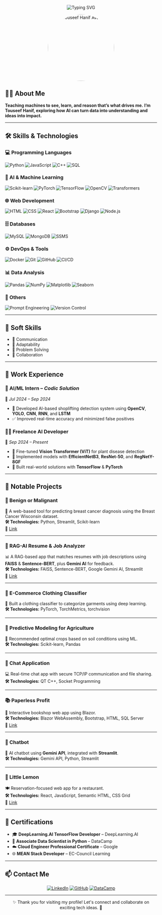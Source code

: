 <!-- Banner -->
<p align="center">
  <img src="https://readme-typing-svg.herokuapp.com?font=Fira+Code&size=28&pause=1000&color=00BFFF&center=true&vCenter=true&width=800&lines=Hi+%F0%9F%91%8B%2C+I'm+Touseef+Hanif;AI+Enthusiast+%7C+Data+Science;Student+%40+Air+University;Let's+build+something+amazing+%F0%9F%9A%80" alt="Typing SVG" />

</p>

<!-- Profile Picture -->
<p align="center">
  <img src="https://avatars.githubusercontent.com/u/123441664?v=4" width="220" height="220" alt="Touseef Hanif Avatar" style="border-radius: 50%;">
</p>

<!-- About Me -->
## 👨‍💻 About Me

**Teaching machines to see, learn, and reason that’s what drives me.**
**I’m **Touseef Hanif**, exploring how **AI** can turn data into understanding and ideas into impact.**

---

<!-- Skills -->
## 🛠️ Skills & Technologies

### 💻 Programming Languages
![Python](https://img.shields.io/badge/Python-3776AB?style=flat&logo=python&logoColor=white)
![JavaScript](https://img.shields.io/badge/JavaScript-F7DF1E?style=flat&logo=javascript&logoColor=black)
![C++](https://img.shields.io/badge/C++-00599C?style=flat&logo=c%2B%2B&logoColor=white)
![SQL](https://img.shields.io/badge/SQL-4479A1?style=flat&logo=postgresql&logoColor=white)

### 🤖 AI & Machine Learning
![Scikit-learn](https://img.shields.io/badge/Scikit--learn-F7931E?style=flat&logo=scikit-learn&logoColor=white)
![PyTorch](https://img.shields.io/badge/PyTorch-EE4C2C?style=flat&logo=pytorch&logoColor=white)
![TensorFlow](https://img.shields.io/badge/TensorFlow-FF6F00?style=flat&logo=tensorflow&logoColor=white)
![OpenCV](https://img.shields.io/badge/OpenCV-5C3EE8?style=flat&logo=opencv&logoColor=white)
![Transformers](https://img.shields.io/badge/Transformers-FF6F00?style=flat)

### 🌐 Web Development
![HTML](https://img.shields.io/badge/HTML5-E34F26?style=flat&logo=html5&logoColor=white)
![CSS](https://img.shields.io/badge/CSS3-1572B6?style=flat&logo=css3&logoColor=white)
![React](https://img.shields.io/badge/React-61DAFB?style=flat&logo=react&logoColor=black)
![Bootstrap](https://img.shields.io/badge/Bootstrap-563D7C?style=flat&logo=bootstrap&logoColor=white)
![Django](https://img.shields.io/badge/Django-092E20?style=flat&logo=django&logoColor=white)
![Node.js](https://img.shields.io/badge/Node.js-339933?style=flat&logo=node.js&logoColor=white)

### 🗄️ Databases
![MySQL](https://img.shields.io/badge/MySQL-4479A1?style=flat&logo=mysql&logoColor=white)
![MongoDB](https://img.shields.io/badge/MongoDB-47A248?style=flat&logo=mongodb&logoColor=white)
![SSMS](https://img.shields.io/badge/SSMS-CC2927?style=flat)

### ⚙️ DevOps & Tools
![Docker](https://img.shields.io/badge/Docker-2496ED?style=flat&logo=docker&logoColor=white)
![Git](https://img.shields.io/badge/Git-F05032?style=flat&logo=git&logoColor=white)
![GitHub](https://img.shields.io/badge/GitHub-181717?style=flat&logo=github&logoColor=white)
![CI/CD](https://img.shields.io/badge/CI/CD-007ACC?style=flat)

### 📊 Data Analysis
![Pandas](https://img.shields.io/badge/Pandas-150458?style=flat&logo=pandas&logoColor=white)
![NumPy](https://img.shields.io/badge/NumPy-013243?style=flat&logo=numpy&logoColor=white)
![Matplotlib](https://img.shields.io/badge/Matplotlib-11557C?style=flat)
![Seaborn](https://img.shields.io/badge/Seaborn-2E8B57?style=flat)

### 🧠 Others
![Prompt Engineering](https://img.shields.io/badge/Prompt%20Engineering-FF6F00?style=flat)
![Version Control](https://img.shields.io/badge/Version%20Control-4B8BBE?style=flat)

---

<!-- Soft Skills -->
## 🧠 Soft Skills

- 💬 Communication
- 🔄 Adaptability
- 🧩 Problem Solving
- 🤝 Collaboration

---

## 💼 Work Experience

### 🧠 AI/ML Intern – *Codic Solution*  
📅 *Jul 2024 – Sep 2024*  
- 🧪 Developed AI-based shoplifting detection system using **OpenCV**, **YOLO**, **CNN**, **RNN**, and **LSTM**  
- ✅ Improved real-time accuracy and minimized false positives  

### 🧑‍💻 Freelance AI Developer  
📅 *Sep 2024 – Present*  
- 🌱 Fine-tuned **Vision Transformer (ViT)** for plant disease detection  
- 🔬 Implemented models with **EfficientNetB3**, **ResNet-50**, and **RegNetY-8GF**  
- 🧰 Built real-world solutions with **TensorFlow** & **PyTorch**

---

## 🚀 Notable Projects

### 🔬 Benign or Malignant  
🧪 A web-based tool for predicting breast cancer diagnosis using the Breast Cancer Wisconsin dataset.  
**🛠️ Technologies:** Python, Streamlit, Scikit-learn  
🔗 [Link](https://github.com/touseefh/benign-or-malignant)

---

### 📄 RAG-AI Resume & Job Analyzer  
📊 A RAG-based app that matches resumes with job descriptions using **FAISS** & **Sentence-BERT**, plus **Gemini AI** for feedback.  
**🛠️ Technologies:** FAISS, Sentence-BERT, Google Gemini AI, Streamlit  
🔗 [Link](https://github.com/touseefh/rag-ai-resume-job-analyzer)

---

### 👕 E-Commerce Clothing Classifier  
🧵 Built a clothing classifier to categorize garments using deep learning.  
**🛠️ Technologies:** PyTorch, TorchMetrics, torchvision  


---

### 🌾 Predictive Modeling for Agriculture  
🌱 Recommended optimal crops based on soil conditions using ML.  
**🛠️ Technologies:** Scikit-learn, Pandas  


---

### 💬 Chat Application  
💻 Real-time chat app with secure TCP/IP communication and file sharing.  
**🛠️ Technologies:** QT C++, Socket Programming  


---

### 📚 Paperless Profit  
📖 Interactive bookshop web app using Blazor.  
**🛠️ Technologies:** Blazor WebAssembly, Bootstrap, HTML, SQL Server  
🔗 [Link](https://github.com/touseefh/paperless-profit)

---

### 🤖 Chatbot  
🧠 AI chatbot using **Gemini API**, integrated with **Streamlit**.  
**🛠️ Technologies:** Gemini API, Python, Streamlit  


---

### 🍋 Little Lemon  
🍽️ Reservation-focused web app for a restaurant.  
**🛠️ Technologies:** React, JavaScript, Semantic HTML, CSS Grid  
🔗 [Link](https://github.com/touseefh/little-lemon)

---

## 📜 Certifications

- 🎓 **DeepLearning.AI TensorFlow Developer** – DeepLearning.AI  
- 🧠 **Associate Data Scientist in Python** – DataCamp  
- ☁️ **Cloud Engineer Professional Certificate** – Google  
- 🌐 **MEAN Stack Developer** – EC-Council Learning  

---

## 📫 Contact Me

<p align="center">
  <a href="https://www.linkedin.com/in/touseefhanif" target="_blank"><img alt="LinkedIn" src="https://img.shields.io/badge/LinkedIn-blue?style=flat&logo=linkedin&logoColor=white" /></a>
  <a href="https://github.com/touseefh" target="_blank"><img alt="GitHub" src="https://img.shields.io/badge/GitHub-black?style=flat&logo=github&logoColor=white" /></a>
  <a href="https://datacamp.com/portfolio/touseefhanif" target="_blank"><img alt="DataCamp" src="https://img.shields.io/badge/DataCamp-03EF62?style=flat&logo=datacamp&logoColor=white" /></a>
</p>

---

<p align="center">✨ Thank you for visiting my profile! Let's connect and collaborate on exciting tech ideas. 🚀</p>

 

